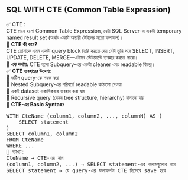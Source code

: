 ## SQL WITH CTE (Common Table Expression) 

✅ CTE : <br> 
CTE মানে হলো Common Table Expression, যেটা SQL Server-এ একটা temporary named result set (অর্থাৎ একটি অস্থায়ী টেবিলের মতো ফলাফল)। <br> 
🔹 <b>CTE কী করে? </b> <br> 
CTE তোমাকে এমন একটা query block তৈরি করতে দেয় যেটা তুমি পরে SELECT, INSERT, UPDATE, DELETE, MERGE—এইসব স্টেটমেন্টে ব্যবহার করতে পারো। <br> 
📌 <b>এক কথায়: </b> CTE হলো Subquery-এর একটা cleaner এবং readable বিকল্প। <br> 
✅ <b>CTE ব্যবহারের উদ্দেশ্য: </b>  <br>
🔹 জটিল query-কে সহজ করা  <br>
🔹 Nested Subquery-এর পরিবর্তে readable কাঠামো দেওয়া  <br>
🔹 একই dataset একাধিকবার ব্যবহার করা যায়  <br>
🔹 Recursive query (যেমন tree structure, hierarchy) বানানো যায়  <br>
🧩 <b>CTE-এর Basic Syntax: </b> 
<pre>
WITH CteName (column1, column2, ..., columnN) AS (
    SELECT statement
)
SELECT column1, column2
FROM CteName
WHERE ...
🔸 ব্যাখ্যা:
CteName → CTE-এর নাম
(column1, column2, ...) → SELECT statement-এর কলামগুলোর নাম
SELECT statement → যে query-এর ফলাফলটা CTE হিসেবে save হবে
</pre>


